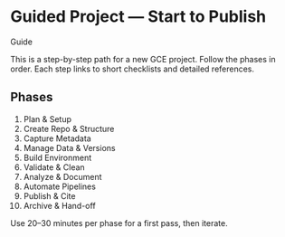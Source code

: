 # Guided Project — Start to Publish

<span class="chip chip--guide">Guide</span>

This is a step-by-step path for a new GCE project. Follow the phases in order. Each step links to short checklists and detailed references.

## Phases
1) Plan & Setup
2) Create Repo & Structure
3) Capture Metadata
4) Manage Data & Versions
5) Build Environment
6) Validate & Clean
7) Analyze & Document
8) Automate Pipelines
9) Publish & Cite
10) Archive & Hand-off

Use 20–30 minutes per phase for a first pass, then iterate.
